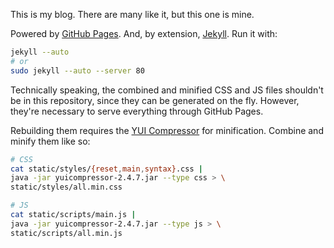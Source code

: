 This is my blog. There are many like it, but this one is mine.

Powered by [GitHub Pages][1]. And, by extension, [Jekyll][2]. Run
it with:

```sh
jekyll --auto
# or
sudo jekyll --auto --server 80
```

Technically speaking, the combined and minified CSS and JS files
shouldn't be in this repository, since they can be generated on the
fly. However, they're necessary to serve everything through GitHub
Pages.

Rebuilding them requires the [YUI Compressor][3] for minification.
Combine and minify them like so:

```sh
# CSS
cat static/styles/{reset,main,syntax}.css |
java -jar yuicompressor-2.4.7.jar --type css > \
static/styles/all.min.css

# JS
cat static/scripts/main.js |
java -jar yuicompressor-2.4.7.jar --type js > \
static/scripts/all.min.js
```

[1]: http://pages.github.com/
[2]: http://jekyllrb.com/
[3]: http://developer.yahoo.com/yui/compressor/
